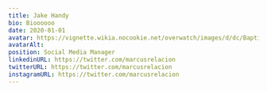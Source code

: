 ```yaml
---
title: Jake Handy
bio: Bioooooo
date: 2020-01-01
avatar: https://vignette.wikia.nocookie.net/overwatch/images/d/dc/Baptiste_icon.png/revision/latest/scale-to-width-down/95?cb=20190725011652
avatarAlt:
position: Social Media Manager
linkedinURL: https://twitter.com/marcusrelacion
twitterURL: https://twitter.com/marcusrelacion
instagramURL: https://twitter.com/marcusrelacion
---
```

